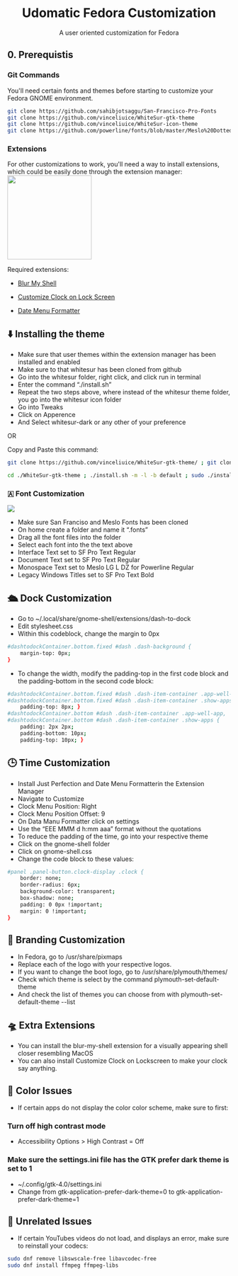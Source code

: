 <div align="center">
  <h1 align="center">Udomatic Fedora Customization</h1>
  <p align="center">A user oriented customization for Fedora</p>
</div>

## 0. Prerequistis
### Git Commands
You'll need certain fonts and themes before starting to customize your Fedora GNOME environment.
```bash
git clone https://github.com/sahibjotsaggu/San-Francisco-Pro-Fonts
git clone https://github.com/vinceliuice/WhiteSur-gtk-theme
git clone https://github.com/vinceliuice/WhiteSur-icon-theme
git clone https://github.com/powerline/fonts/blob/master/Meslo%20Dotted/Meslo%20LG%20L%20DZ%20Regular%20for%20Powerline.ttf
```
### Extensions
For other customizations to work, you'll need a way to install extensions, which could be easily done through the extension manager:
<a href="https://flathub.org/apps/details/com.mattjakeman.ExtensionManager">
<img src="https://flathub.org/assets/badges/flathub-badge-i-en.png" width="190px" />
</a>

Required extensions:
-   [Blur My Shell](https://extensions.gnome.org/extension/3193/blur-my-shell/)
    
-   [Customize Clock on Lock Screen](https://extensions.gnome.org/extension/4663/customize-clock-on-lock-screen/)
    
-   [Date Menu Formatter](https://extensions.gnome.org/extension/4655/date-menu-formatter/)
## ⬇️ Installing the theme 
    

-   Make sure that user themes within the extension manager has been installed and enabled
-   Make sure to that whitesur has been cloned from github
-   Go into the whitesur folder, right click, and click run in terminal
-   Enter the command “./install.sh”
-   Repeat the two steps above, where instead of the whitesur theme folder, you go into the whitesur icon folder
-   Go into Tweaks
-   Click on Apperence
-   And Select whitesur-dark or any other of your preference

OR

Copy and Paste this command:
```bash
git clone https://github.com/vinceliuice/WhiteSur-gtk-theme/ ; git clone https://github.com/vinceliuice/WhiteSur-icon-theme ; git clone https://github.com/vinceliuice/WhiteSur-kde ; git clone https://github.com/vinceliuice/WhiteSur-cursors ; mkdir ~/.themes

cd ./WhiteSur-gtk-theme ; ./install.sh -m -l -b default ; sudo ./install.sh -m -l -b default ; ./tweaks -F -s ; ./tweaks --dash-to-dock -c dark ; sudo ./tweaks.sh --gdm --color Dark --opacity solid --no-darken --no-blur -b default ; cd ../WhiteSur-kde ; ./install.sh ; sudo ./install.sh ; cd ../WhiteSur-icon-theme/ ; ./install.sh ; sudo ./install.sh ; cd ../WhiteSur-cursors/ ; ./install.sh ; sudo ./install.sh
```
  

  

### 🇦 Font Customization
    

![](https://lh7-us.googleusercontent.com/docsz/AD_4nXeYHvTCcfvC7BoMM1sr8dKpNRP4Dc7OiIu0euYuqu3FWWtfLUJD_NrtPmCLnqOfntcKa4AZvVyfsUqDQ_AKHHlEdau4y1xOZcryETC5HE2pS9LhmslTDU7kt4Z1kOkNq9uEGejKJ4IgKU_pjhm6NBSM7Wd2?key=-2JpPdW9JzM1a4hQug_BWQ)

-   Make sure San Franciso and Meslo Fonts has been cloned
-   On home create a folder and name it “.fonts”
-   Drag all the font files into the folder
-   Select each font into the the text above
-   Interface Text set to SF Pro Text Regular
-   Document Text set to SF Pro Text Regular
-   Monospace Text set to Meslo LG L DZ for Powerline Regular
-   Legacy Windows Titles set to SF Pro Text Bold
    

## 🛳️ Dock Customization
-   Go to ~/.local/share/gnome-shell/extensions/dash-to-dock
-   Edit stylesheet.css
-   Within this codeblock, change the margin to 0px
    
```bash
#dashtodockContainer.bottom.fixed #dash .dash-background {
	margin-top: 0px;
}
```
-   To change the width, modify the padding-top in the first code block and the padding-bottom in the second code block:
```bash
#dashtodockContainer.bottom.fixed #dash .dash-item-container .app-well-app,
#dashtodockContainer.bottom.fixed #dash .dash-item-container .show-apps {
	padding-top: 8px; }
#dashtodockContainer.bottom #dash .dash-item-container .app-well-app,
#dashtodockContainer.bottom #dash .dash-item-container .show-apps {
	padding: 2px 2px;
	padding-bottom: 10px;
	padding-top: 10px; }
```
## 🕒 Time Customization
-   Install Just Perfection and Date Menu Formatterin the Extension Manager
-   Navigate to Customize
-   Clock Menu Position: Right
-   Clock Menu Position Offset: 9
-   On Data Manu Formatter click on settings
-   Use the “EEE MMM d h:mm aaa” format without the quotations
-   To reduce the padding of the time, go into your respective theme
-   Click on the gnome-shell folder
-   Click on gnome-shell.css
-   Change the code block to these values:
```bash
#panel .panel-button.clock-display .clock {
	border: none;
	border-radius: 6px;
	background-color: transparent;
	box-shadow: none;
	padding: 0 0px !important;
	margin: 0 !important;
}
```
## 📢 Branding Customization
-   In Fedora, go to /usr/share/pixmaps
-   Replace each of the logo with your respective logos.
-   If you want to change the boot logo, go to /usr/share/plymouth/themes/
-   Check which theme is select by the command plymouth-set-default-theme
-   And check the list of themes you can choose from with plymouth-set-default-theme --list
## 🛸 Extra Extensions
-   You can install the blur-my-shell extension for a visually appearing shell closer resembling MacOS
-   You can also install Customize Clock on Lockscreen to make your clock say anything.
## 🔴 Color Issues
-    If certain apps do not display the color color scheme, make sure to first:
### Turn off high contrast mode
-   Accessibility Options > High Contrast = Off
### Make sure the settings.ini file has the GTK prefer dark theme is set to 1
-   ~/.config/gtk-4.0/settings.ini
-   Change from gtk-application-prefer-dark-theme=0 to gtk-application-prefer-dark-theme=1
## 🔧 Unrelated Issues
-   If certain YouTubes videos do not load, and displays an error, make sure to reinstall your codecs:
```bash
sudo dnf remove libswscale-free libavcodec-free
sudo dnf install ffmpeg ffmpeg-libs
```
